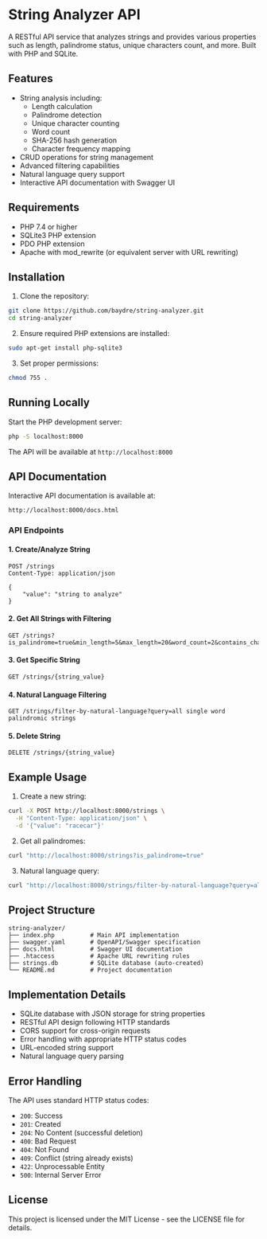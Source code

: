 # String Analyzer API

A RESTful API service that analyzes strings and provides various properties such as length, palindrome status, unique characters count, and more. Built with PHP and SQLite.

## Features

- String analysis including:
  - Length calculation
  - Palindrome detection
  - Unique character counting
  - Word count
  - SHA-256 hash generation
  - Character frequency mapping
- CRUD operations for string management
- Advanced filtering capabilities
- Natural language query support
- Interactive API documentation with Swagger UI

## Requirements

- PHP 7.4 or higher
- SQLite3 PHP extension
- PDO PHP extension
- Apache with mod_rewrite (or equivalent server with URL rewriting)

## Installation

1. Clone the repository:
```bash
git clone https://github.com/baydre/string-analyzer.git
cd string-analyzer
```

2. Ensure required PHP extensions are installed:
```bash
sudo apt-get install php-sqlite3
```

3. Set proper permissions:
```bash
chmod 755 .
```

## Running Locally

Start the PHP development server:
```bash
php -S localhost:8000
```

The API will be available at `http://localhost:8000`

## API Documentation

Interactive API documentation is available at:
```
http://localhost:8000/docs.html
```

### API Endpoints

#### 1. Create/Analyze String
```http
POST /strings
Content-Type: application/json

{
    "value": "string to analyze"
}
```

#### 2. Get All Strings with Filtering
```http
GET /strings?is_palindrome=true&min_length=5&max_length=20&word_count=2&contains_character=a
```

#### 3. Get Specific String
```http
GET /strings/{string_value}
```

#### 4. Natural Language Filtering
```http
GET /strings/filter-by-natural-language?query=all single word palindromic strings
```

#### 5. Delete String
```http
DELETE /strings/{string_value}
```

## Example Usage

1. Create a new string:
```bash
curl -X POST http://localhost:8000/strings \
  -H "Content-Type: application/json" \
  -d '{"value": "racecar"}'
```

2. Get all palindromes:
```bash
curl "http://localhost:8000/strings?is_palindrome=true"
```

3. Natural language query:
```bash
curl "http://localhost:8000/strings/filter-by-natural-language?query=all single word palindromic strings"
```

## Project Structure

```
string-analyzer/
├── index.php          # Main API implementation
├── swagger.yaml       # OpenAPI/Swagger specification
├── docs.html          # Swagger UI documentation
├── .htaccess          # Apache URL rewriting rules
├── strings.db         # SQLite database (auto-created)
└── README.md          # Project documentation
```

## Implementation Details

- SQLite database with JSON storage for string properties
- RESTful API design following HTTP standards
- CORS support for cross-origin requests
- Error handling with appropriate HTTP status codes
- URL-encoded string support
- Natural language query parsing

## Error Handling

The API uses standard HTTP status codes:
- `200`: Success
- `201`: Created
- `204`: No Content (successful deletion)
- `400`: Bad Request
- `404`: Not Found
- `409`: Conflict (string already exists)
- `422`: Unprocessable Entity
- `500`: Internal Server Error

## License

This project is licensed under the MIT License - see the LICENSE file for details.
